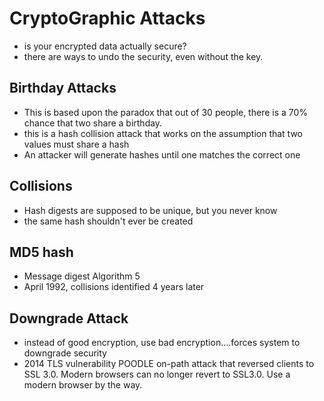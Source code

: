 # CryptoGraphic Attacks

- is your encrypted data actually secure?
- there are ways to undo the security, even without the key.

## Birthday Attacks

- This is based upon the paradox that out of 30 people, there is a 70% chance that two share a birthday.
- this is a hash collision attack that works on the assumption that two values must share a hash
- An attacker will generate hashes until one matches the correct one

## Collisions

- Hash digests are supposed to be unique, but you never know
- the same hash shouldn't ever be created

## MD5 hash

- Message digest Algorithm 5
- April 1992, collisions identified 4 years later

## Downgrade Attack

- instead of good encryption, use bad encryption....forces system to downgrade security
- 2014 TLS vulnerability POODLE on-path attack that reversed clients to SSL 3.0. Modern browsers can no longer revert to SSL3.0. Use a modern browser by the way.
